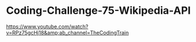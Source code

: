 # Coding-Challenge-75-Wikipedia-API
https://www.youtube.com/watch?v=RPz75gcHj18&amp;ab_channel=TheCodingTrain
